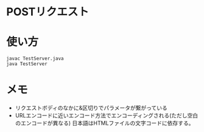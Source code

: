 # POSTリクエスト

# 使い方
```
javac TestServer.java
java TestServer
```

# メモ
* リクエストボディのなかに&区切りでパラメータが繋がっている
* URLエンコードに近いエンコード方法でエンコーディングされる(ただし空白のエンコードが異なる)
  日本語はHTMLファイルの文字コードに依存する。